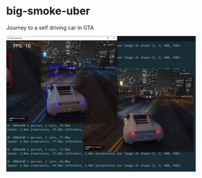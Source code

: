 # big-smoke-uber
Journey to a self driving car in GTA

![demo](https://github.com/Sphyrna-029/big-smoke-uber/blob/main/Demo.PNG?raw=true)